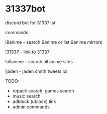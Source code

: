 # 31337bot
discord bot for 31337list

commands:

!9anime - search 9anime or list 9anime mirrors

!31337 - link to 31337

!allanime - search all anime sites

!jaden - jaden smith tweets lol


TODO:

- repack search, games search
- music search
- adblock (ublock) link
- admin commands
